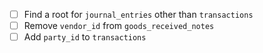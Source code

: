 - [ ] Find a root for `journal_entries` other than `transactions`
- [ ] Remove `vendor_id` from `goods_received_notes`
- [ ] Add `party_id` to `transactions`
